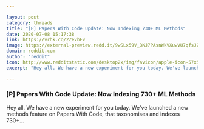 ```yaml
---

layout: post
category: threads
title: "[P] Papers With Code Update: Now Indexing 730+ ML Methods"
date: 2020-07-08 15:17:38
link: https://vrhk.co/2ZevhFv
image: https://external-preview.redd.it/9wSLx59V_BKJ7PAsnWkVXuwVU7qfsJZHkf3MfVSGZtE.jpg?width=1200&height=628.272251309&auto=webp&crop=1200:628.272251309,smart&s=c0ba07ae17619c6bae258e34b7da2ac5e6b4e03d
domain: reddit.com
author: "reddit"
icon: http://www.redditstatic.com/desktop2x/img/favicon/apple-icon-57x57.png
excerpt: "Hey all. We have a new experiment for you today. We've launched a new methods feature on Papers With Code, that taxonomises and indexes 730+..."

---
```


### [P] Papers With Code Update: Now Indexing 730+ ML Methods

Hey all. We have a new experiment for you today. We've launched a new methods feature on Papers With Code, that taxonomises and indexes 730+...